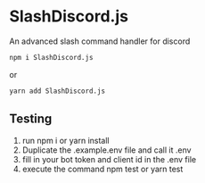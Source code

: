 # SlashDiscord.js
 An advanced slash command handler for discord


```bash
npm i SlashDiscord.js
```
or
```bash
yarn add SlashDiscord.js
```


## Testing
1. run npm i or yarn install
2. Duplicate the .example.env file and call it .env
3. fill in your bot token and client id in the .env file
4. execute the command npm test or yarn test